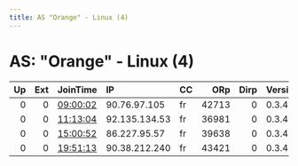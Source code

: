 ```yaml
---
title: AS "Orange" - Linux (4)
---
```


# AS: "Orange" - Linux (4)

|   Up |   Ext | JoinTime                                                                                            | IP            | CC   |   ORp |   Dirp | Version   | Contact   | Nickname   |   eFamMembers |
|-----:|------:|:----------------------------------------------------------------------------------------------------|:--------------|:-----|------:|-------:|:----------|:----------|:-----------|--------------:|
|    0 |     0 | [09:00:02](https://metrics.torproject.org/rs.html#details/291738158F0CB95F87AB73D37030B450183EFA75) | 90.76.97.105  | fr   | 42713 |      0 | 0.3.4.10  | None      | snap269    |             1 |
|    0 |     0 | [11:13:04](https://metrics.torproject.org/rs.html#details/5D0E4F50BD881307E43CC9B0A461DDF36DDE7987) | 92.135.134.53 | fr   | 36981 |      0 | 0.3.4.10  | None      | snap269    |             1 |
|    0 |     0 | [15:00:52](https://metrics.torproject.org/rs.html#details/D73AE35CFD37B34168D5E705B6F5D1EC1BE84F4E) | 86.227.95.57  | fr   | 39638 |      0 | 0.3.4.10  | None      | snap270    |             1 |
|    0 |     0 | [19:51:13](https://metrics.torproject.org/rs.html#details/30230AB1E4E3900C81C3476E6675BFA33EA68B7B) | 90.38.212.240 | fr   | 43421 |      0 | 0.3.4.10  | None      | snap269    |             1 |
